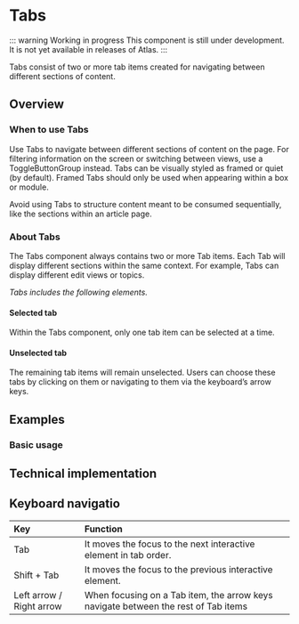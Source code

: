 # Tabs

::: warning Working in progress
This component is still under development. It is not yet available in releases of Atlas.
:::

Tabs consist of two or more tab items created for navigating between different sections of content.

## Overview

### When to use Tabs

Use Tabs to navigate between different sections of content on the page. For filtering information on the screen or switching between views, use a ToggleButtonGroup instead. Tabs can be visually styled as framed or quiet (by default). Framed Tabs should only be used when appearing within a box or module.

Avoid using Tabs to structure content meant to be consumed sequentially, like the sections within an article page.

### About Tabs

The Tabs component always contains two or more Tab items. Each Tab will display different sections within the same context. For example, Tabs can display different edit views or topics.

*Tabs includes the following elements.*

#### Selected tab  
Within the Tabs component, only one tab item can be selected at a time.

#### Unselected tab  
The remaining tab items will remain unselected. Users can choose these tabs by clicking on them or navigating to them via the keyboard’s arrow keys.

## Examples

### Basic usage

## Technical implementation

## Keyboard navigatio

| Key | Function |
| :---- | :---- |
| Tab | It moves the focus to the next interactive element in tab order. |
| Shift \+ Tab | It moves the focus to the previous interactive element. |
| Left arrow / Right arrow | When focusing on a Tab item, the arrow keys navigate between the rest of Tab items |